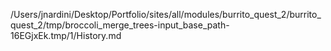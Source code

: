 /Users/jnardini/Desktop/Portfolio/sites/all/modules/burrito_quest_2/burrito_quest_2/tmp/broccoli_merge_trees-input_base_path-16EGjxEk.tmp/1/History.md